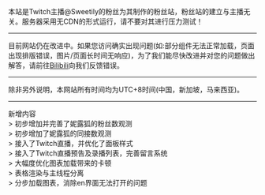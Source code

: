 本站是Twitch主播@Sweetily的粉丝为其制作的粉丝站，粉丝站的建立与主播无关。服务器采用无CDN的形式运行，请不要对其进行压力测试！
<br>
<hr>
目前网站仍在改进中。如果您访问确实出现问题(如:部分组件无法正常加载，页面出现排版错误，图片/页面长时间无响应)，为了我们能尽快改进并对您的问题做出解答，请前往<a href="https://space.bilibili.com/11022578">Bilibili</a>向我们反馈错误。
<br>
<hr>
除非另外说明，本网站所有时间均为UTC+8时间(中国，新加坡，马来西亚)。
<br>
<hr>
<div class="mdui-typo-title">新增内容</div>
> 初步增加并完善了妮露狐的粉丝数观测
<br>
> 初步增加了妮露狐的同接数观测
<br>
> 接入了Twitch直播，并优化了面板样式
<br>
> 接入了Twitch直播预告及录播列表，完善留言系统
<br>
> 大幅度优化图表加载带来的卡顿
<br>
> 表格渲染与主线程分离
<br>
> 分步加载图表，消除en界面无法打开的问题
<br>
